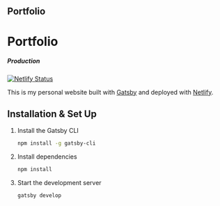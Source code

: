 ## Portfolio

# Portfolio

##### Production

[![Netlify Status](https://api.netlify.com/api/v1/badges/7db468ee-d9c0-4552-97c5-4724734612bd/deploy-status)](https://app.netlify.com/sites/rvthai/deploys)

This is my personal website built with [Gatsby](https://www.gatsbyjs.com/) and deployed with [Netlify](https://www.netlify.com/).

## Installation & Set Up

1. Install the Gatsby CLI

   ```sh
   npm install -g gatsby-cli
   ```

2. Install dependencies

   ```sh
   npm install
   ```

3. Start the development server

   ```sh
   gatsby develop
   ```
